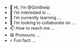 - 👋 Hi, I’m @Girl4help
- 👀 I’m interested in ...
- 🌱 I’m currently learning ...
- 💞️ I’m looking to collaborate on ...
- 📫 How to reach me ...
- 😄 Pronouns: ...
- ⚡ Fun fact: ...

<!---
Girl4help/Girl4help is a ✨ special ✨ repository because its `README.md` (this file) appears on your GitHub profile.
You can click the Preview link to take a look at your changes.
--->
